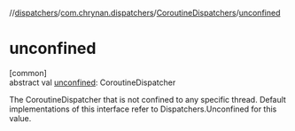 //[dispatchers](../../../index.md)/[com.chrynan.dispatchers](../index.md)/[CoroutineDispatchers](index.md)/[unconfined](unconfined.md)

# unconfined

[common]\
abstract val [unconfined](unconfined.md): CoroutineDispatcher

The CoroutineDispatcher that is not confined to any specific thread. Default implementations of this interface refer to Dispatchers.Unconfined for this value.
